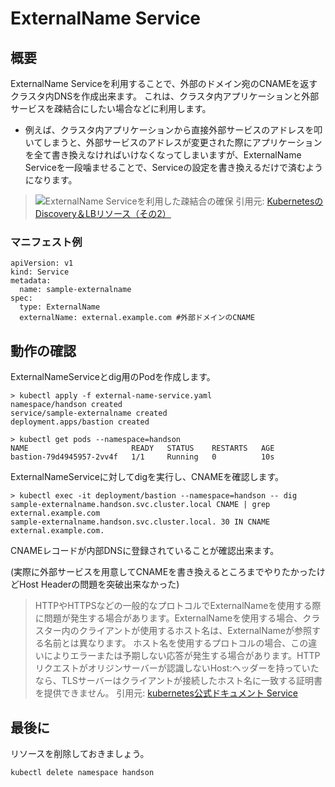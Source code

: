 # ExternalName Service

## 概要

ExternalName Serviceを利用することで、外部のドメイン宛のCNAMEを返すクラスタ内DNSを作成出来ます。
これは、クラスタ内アプリケーションと外部サービスを疎結合にしたい場合などに利用します。
- 例えば、クラスタ内アプリケーションから直接外部サービスのアドレスを叩いてしまうと、外部サービスのアドレスが変更された際にアプリケーションを全て書き換えなければいけなくなってしまいますが、ExternalName Serviceを一段噛ませることで、Serviceの設定を書き換えるだけで済むようになります。

> ![ExternalName Serviceを利用した疎結合の確保](https://thinkit.co.jp/sites/default/files/article_node/1373901.jpg)
> 引用元: [KubernetesのDiscovery＆LBリソース（その2）](https://thinkit.co.jp/article/13739)

### マニフェスト例

```
apiVersion: v1
kind: Service
metadata:
  name: sample-externalname
spec:
  type: ExternalName
  externalName: external.example.com #外部ドメインのCNAME
```

## 動作の確認

ExternalNameServiceとdig用のPodを作成します。
```
> kubectl apply -f external-name-service.yaml 
namespace/handson created
service/sample-externalname created
deployment.apps/bastion created

> kubectl get pods --namespace=handson
NAME                       READY   STATUS    RESTARTS   AGE
bastion-79d4945957-2vv4f   1/1     Running   0          10s
```

ExternalNameServiceに対してdigを実行し、CNAMEを確認します。
```
> kubectl exec -it deployment/bastion --namespace=handson -- dig sample-externalname.handson.svc.cluster.local CNAME | grep external.example.com
sample-externalname.handson.svc.cluster.local. 30 IN CNAME external.example.com.
```

CNAMEレコードが内部DNSに登録されていることが確認出来ます。

(実際に外部サービスを用意してCNAMEを書き換えるところまでやりたかったけどHost Headerの問題を突破出来なかった)
> HTTPやHTTPSなどの一般的なプロトコルでExternalNameを使用する際に問題が発生する場合があります。ExternalNameを使用する場合、クラスター内のクライアントが使用するホスト名は、ExternalNameが参照する名前とは異なります。
> ホスト名を使用するプロトコルの場合、この違いによりエラーまたは予期しない応答が発生する場合があります。HTTPリクエストがオリジンサーバーが認識しないHost:ヘッダーを持っていたなら、TLSサーバーはクライアントが接続したホスト名に一致する証明書を提供できません。
> 引用元: [kubernetes公式ドキュメント Service](https://kubernetes.io/ja/docs/concepts/services-networking/service/#externalname)

## 最後に

リソースを削除しておきましょう。
```
kubectl delete namespace handson
```